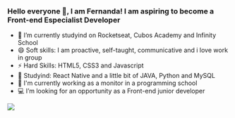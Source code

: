 ### Hello everyone 👋, I am Fernanda! I am aspiring to become a Front-end Especialist Developer


- 🚀 I’m currently studyind on Rocketseat, Cubos Academy and Infinity School
- 😄 Soft skills:  I am proactive, self-taught, communicative and i love work in group
- ⚡ Hard Skills: HTML5, CSS3 and Javascript
- 📝 Studyind: React Native and a little bit of JAVA, Python and MySQL
- 🔭 I'm currently working as a monitor in a programming school
- 💻 I’m looking for an opportunity as a Front-end junior developer

<a href="https://www.linkedin.com/in/fernanda-rabacal/">
<img src="https://img.shields.io/badge/LinkedIn-0077B5?style=for-the-badge&logo=linkedin&logoColor=white" /> </a> 
